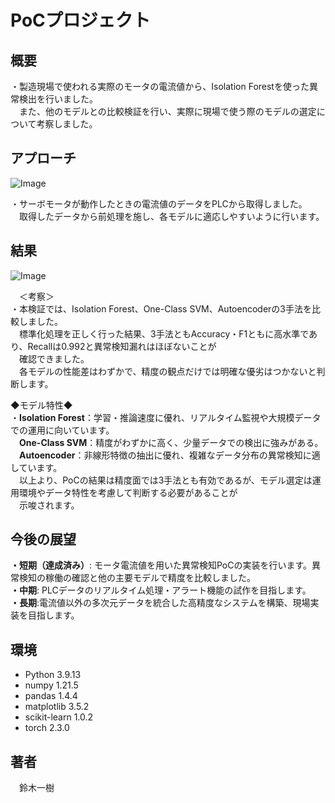 # PoCプロジェクト

## 概要

・製造現場で使われる実際のモータの電流値から、Isolation Forestを使った異常検出を行いました。\
　また、他のモデルとの比較検証を行い、実際に現場で使う際のモデルの選定について考察しました。

## アプローチ

![Image](https://github.com/user-attachments/assets/237331f7-0866-4ab4-b277-a182c86a886b)

・サーボモータが動作したときの電流値のデータをPLCから取得しました。\
　取得したデータから前処理を施し、各モデルに適応しやすいように行います。

## 結果

![Image](https://github.com/user-attachments/assets/2b5234c7-93a9-49b5-a938-e25242dab737)

　＜考察＞\
・本検証では、Isolation Forest、One-Class SVM、Autoencoderの3手法を比較しました。\
  　標準化処理を正しく行った結果、3手法ともAccuracy・F1ともに高水準であり、Recallは0.992と異常検知漏れはほぼないことが\
   　確認できました。\
  　各モデルの性能差はわずかで、精度の観点だけでは明確な優劣はつかないと判断します。

  ◆モデル特性◆\
・**Isolation Forest**：学習・推論速度に優れ、リアルタイム監視や大規模データでの運用に向いています。\
　**One-Class SVM**：精度がわずかに高く、少量データでの検出に強みがある。\
　**Autoencoder**：非線形特徴の抽出に優れ、複雑なデータ分布の異常検知に適しています。\
  　以上より、PoCの結果は精度面では3手法とも有効であるが、モデル選定は運用環境やデータ特性を考慮して判断する必要があることが\
   　示唆されます。


## 今後の展望

**・短期（達成済み）**: モータ電流値を用いた異常検知PoCの実装を行います。異常検知の稼働の確認と他の主要モデルで精度を比較しました。\
**・中期**: PLCデータのリアルタイム処理・アラート機能の試作を目指します。\
**・長期**:電流値以外の多次元データを統合した高精度なシステムを構築、現場実装を目指します。

## 環境

- Python 3.9.13
- numpy 1.21.5
- pandas 1.4.4
- matplotlib 3.5.2
- scikit-learn 1.0.2
- torch 2.3.0
  
## 著者
　鈴木一樹
